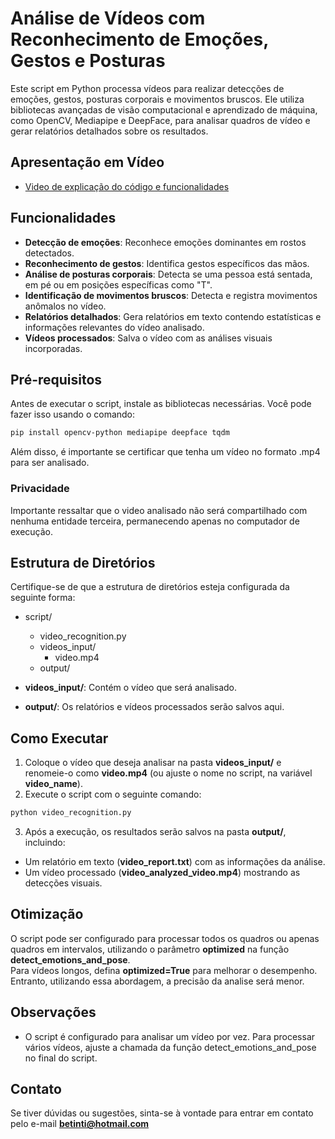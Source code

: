 # Análise de Vídeos com Reconhecimento de Emoções, Gestos e Posturas

Este script em Python processa vídeos para realizar detecções de emoções, gestos, posturas corporais e movimentos bruscos. Ele utiliza bibliotecas avançadas de visão computacional e aprendizado de máquina, como OpenCV, Mediapipe e DeepFace, para analisar quadros de vídeo e gerar relatórios detalhados sobre os resultados.

## Apresentação em Vídeo

- [Video de explicação do código e funcionalidades](https://youtu.be/oJmkRIkP3GQ)

## Funcionalidades

- **Detecção de emoções**: Reconhece emoções dominantes em rostos detectados.
- **Reconhecimento de gestos**: Identifica gestos específicos das mãos.
- **Análise de posturas corporais**: Detecta se uma pessoa está sentada, em pé ou em posições específicas como "T".
- **Identificação de movimentos bruscos**: Detecta e registra movimentos anômalos no vídeo.
- **Relatórios detalhados**: Gera relatórios em texto contendo estatísticas e informações relevantes do vídeo analisado.
- **Vídeos processados**: Salva o vídeo com as análises visuais incorporadas.

## Pré-requisitos

Antes de executar o script, instale as bibliotecas necessárias. Você pode fazer isso usando o comando:

```bash
pip install opencv-python mediapipe deepface tqdm

```

Além disso, é importante se certificar que tenha um vídeo no formato .mp4 para ser analisado.

### Privacidade

Importante ressaltar que o video analisado não será compartilhado com nenhuma entidade terceira, permanecendo apenas no computador de execução.

## Estrutura de Diretórios

Certifique-se de que a estrutura de diretórios esteja configurada da seguinte forma:

- script/
  - video_recognition.py
  - videos_input/
      - video.mp4
  - output/

- **videos_input/**: Contém o vídeo que será analisado.
- **output/**: Os relatórios e vídeos processados serão salvos aqui.

## Como Executar

1. Coloque o vídeo que deseja analisar na pasta **videos_input/** e renomeie-o como **video.mp4** (ou ajuste o nome no script, na variável **video_name**).
2. Execute o script com o seguinte comando:

``` bash
python video_recognition.py
```

3. Após a execução, os resultados serão salvos na pasta **output/**, incluindo:
- Um relatório em texto (**video_report.txt**) com as informações da análise.
- Um vídeo processado (**video_analyzed_video.mp4**) mostrando as detecções visuais.

## Otimização

O script pode ser configurado para processar todos os quadros ou apenas quadros em intervalos, utilizando o parâmetro **optimized** na função **detect_emotions_and_pose**. <br/>
 Para vídeos longos, defina **optimized=True** para melhorar o desempenho. <br/>
 Entranto, utilizando essa abordagem, a precisão da analise será menor.

## Observações

- O script é configurado para analisar um vídeo por vez. Para processar vários vídeos, ajuste a chamada da função detect_emotions_and_pose no final do script.

## Contato

Se tiver dúvidas ou sugestões, sinta-se à vontade para entrar em contato pelo e-mail **betinti@hotmail.com**